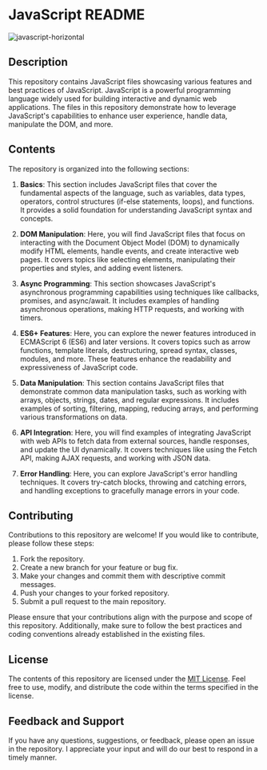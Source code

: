# JavaScript README

![javascript-horizontal](https://github.com/AK0561/FullStack-Development/assets/97022114/de19d0cc-6c39-49d1-bc8b-6e5b150ad2c1)

## Description
This repository contains JavaScript files showcasing various features and best practices of JavaScript. JavaScript is a powerful programming language widely used for building interactive and dynamic web applications. The files in this repository demonstrate how to leverage JavaScript's capabilities to enhance user experience, handle data, manipulate the DOM, and more.

## Contents
The repository is organized into the following sections:

1. **Basics**: This section includes JavaScript files that cover the fundamental aspects of the language, such as variables, data types, operators, control structures (if-else statements, loops), and functions. It provides a solid foundation for understanding JavaScript syntax and concepts.

2. **DOM Manipulation**: Here, you will find JavaScript files that focus on interacting with the Document Object Model (DOM) to dynamically modify HTML elements, handle events, and create interactive web pages. It covers topics like selecting elements, manipulating their properties and styles, and adding event listeners.

3. **Async Programming**: This section showcases JavaScript's asynchronous programming capabilities using techniques like callbacks, promises, and async/await. It includes examples of handling asynchronous operations, making HTTP requests, and working with timers.

4. **ES6+ Features**: Here, you can explore the newer features introduced in ECMAScript 6 (ES6) and later versions. It covers topics such as arrow functions, template literals, destructuring, spread syntax, classes, modules, and more. These features enhance the readability and expressiveness of JavaScript code.

5. **Data Manipulation**: This section contains JavaScript files that demonstrate common data manipulation tasks, such as working with arrays, objects, strings, dates, and regular expressions. It includes examples of sorting, filtering, mapping, reducing arrays, and performing various transformations on data.

6. **API Integration**: Here, you will find examples of integrating JavaScript with web APIs to fetch data from external sources, handle responses, and update the UI dynamically. It covers techniques like using the Fetch API, making AJAX requests, and working with JSON data.

7. **Error Handling**: Here, you can explore JavaScript's error handling techniques. It covers try-catch blocks, throwing and catching errors, and handling exceptions to gracefully manage errors in your code.


## Contributing
Contributions to this repository are welcome! If you would like to contribute, please follow these steps:

1. Fork the repository.
2. Create a new branch for your feature or bug fix.
3. Make your changes and commit them with descriptive commit messages.
4. Push your changes to your forked repository.
5. Submit a pull request to the main repository.

Please ensure that your contributions align with the purpose and scope of this repository. Additionally, make sure to follow the best practices and coding conventions already established in the existing files.

## License
The contents of this repository are licensed under the [MIT License](LICENSE). Feel free to use, modify, and distribute the code within the terms specified in the license.

## Feedback and Support
If you have any questions, suggestions, or feedback, please open an issue in the repository. I appreciate your input and will do our best to respond in a timely manner.
